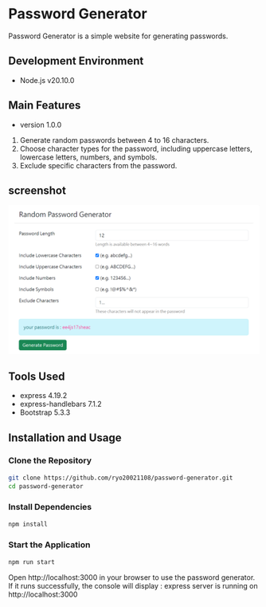 # Password Generator

Password Generator is a simple website for generating passwords.

## Development Environment
- Node.js v20.10.0

## Main Features
- version 1.0.0
1. Generate random passwords between 4 to 16 characters.
2. Choose character types for the password, including uppercase letters, lowercase letters, numbers, and symbols.
3. Exclude specific characters from the password.

## screenshot
![screenshoot](images/password-generator.png)

## Tools Used

- express 4.19.2
- express-handlebars 7.1.2
- Bootstrap 5.3.3

## Installation and Usage

### Clone the Repository

```sh
git clone https://github.com/ryo20021108/password-generator.git
cd password-generator
```

### Install Dependencies

```sh
npm install
```

### Start the Application

```sh
npm run start
```

Open http://localhost:3000 in your browser to use the password generator.
If it runs successfully, the console will display : express server is running on http://localhost:3000
